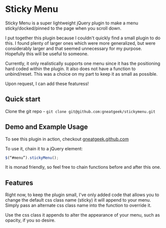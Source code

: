 Sticky Menu
==========

Sticky Menu is a super lightweight jQuery plugin to make a menu sticky/docked/pinned to the page when you scroll down.

I put together this plugin because I couldn't quickly find a small plugin to do this. I found plenty of larger ones which were more generalized, but were considerably larger and that seemed unnecessary for my purpose. Hopefully this will be useful to someone.

Currently, it only realistically supports one menu since it has the positioning hard coded within the plugin. It also does not have a function to unbind/reset. This was a choice on my part to keep it as small as possible.

Upon request, I can add these featuress!

## Quick start

Clone the git repo - `git clone git@github.com:gneatgeek/stickymenu.git`

## Demo and Example Usage
To see this plugin in action, checkout [gneatgeek.github.com](http://gneatgeek.github.com)

To use it, chain it to a jQuery element:
```javascript
$(“#menu”).stickyMenu();
```
It is monad friendly, so feel free to chain functions before and after this one.

## Features

Right now, to keep the plugin small, I've only added code that allows you to change the default css class name (sticky) it will append to your menu.  Simply pass an alternate css class name into the function to override it.

Use the css class it appends to alter the appearance of your menu, such as opacity, if you so desire.
